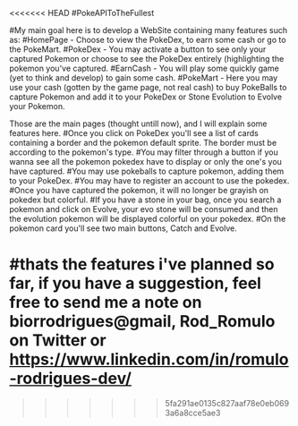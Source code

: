 <<<<<<< HEAD
\#PokeAPIToTheFullest

\#My main goal here is to develop a WebSite containing many features such as: #HomePage - Choose to view the PokeDex, to earn some cash or go to the PokeMart. #PokeDex - You may activate a button to see only your captured Pokemon or choose to see the PokeDex entirely (highlighting the pokemon you've captured. #EarnCash - You will play some quickly game (yet to think and develop) to gain some cash. #PokeMart - Here you may use your cash (gotten by the game page, not real cash) to buy PokeBalls to capture Pokemon and add it to your PokeDex or Stone Evolution to Evolve your Pokemon.

Those are the main pages (thought untill now), and I will explain some features here. #Once you click on PokeDex you'll see a list of cards containing a border and the pokemon default sprite. The border must be according to the pokemon's type. #You may filter through a button if you wanna see all the pokemon pokedex have to display or only the one's you have captured. #You may use pokeballs to capture pokemon, adding them to your PokeDex. #You may have to register an account to use the pokedex. #Once you have captured the pokemon, it will no longer be grayish on pokedex but colorful. #If you have a stone in your bag, once you search a pokemon and click on Evolve, your evo stone will be consumed and then the evolution pokemon will be displayed colorful on your pokedex. #On the pokemon card you'll see two main buttons, Catch and Evolve.

\#thats the features i've planned so far, if you have a suggestion, feel free to send me a note on biorrodrigues@gmail, Rod_Romulo on Twitter or https://www.linkedin.com/in/romulo-rodrigues-dev/
=======

>>>>>>> 5fa291ae0135c827aaf78e0eb0693a6a8cce5ae3
